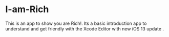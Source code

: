 # I-am-Rich
This is an app to show you are Rich!. Its a basic introduction app to understand and get friendly with the Xcode Editor with new iOS 13 update . 
